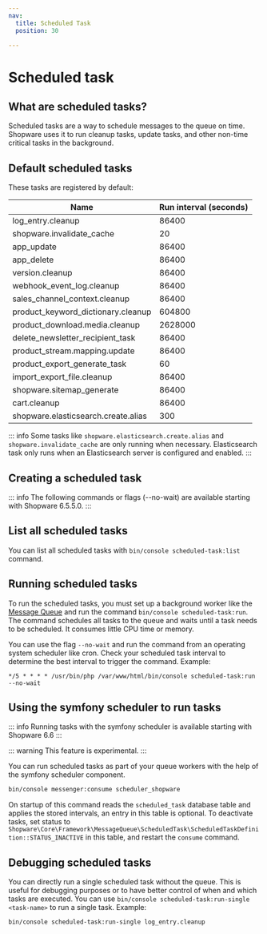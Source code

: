```yaml
---
nav:
  title: Scheduled Task
  position: 30

---
```


# Scheduled task

## What are scheduled tasks?

Scheduled tasks are a way to schedule messages to the queue on time.
Shopware uses it to run cleanup tasks, update tasks, and other non-time critical tasks in the background.

## Default scheduled tasks

These tasks are registered by default:

| Name                                | Run interval (seconds) |
|-------------------------------------|------------------------|
| log_entry.cleanup                   | 86400                  |
| shopware.invalidate_cache           | 20                     |
| app_update                          | 86400                  |
| app_delete                          | 86400                  |
| version.cleanup                     | 86400                  |
| webhook_event_log.cleanup           | 86400                  |
| sales_channel_context.cleanup       | 86400                  |
| product_keyword_dictionary.cleanup  | 604800                 |
| product_download.media.cleanup      | 2628000                |
| delete_newsletter_recipient_task    | 86400                  |
| product_stream.mapping.update       | 86400                  |
| product_export_generate_task        | 60                     |
| import_export_file.cleanup          | 86400                  |
| shopware.sitemap_generate           | 86400                  |
| cart.cleanup                        | 86400                  |
| shopware.elasticsearch.create.alias | 300                    |

::: info
Some tasks like `shopware.elasticsearch.create.alias` and `shopware.invalidate_cache` are only running when necessary. Elasticsearch task only runs when an Elasticsearch server is configured and enabled.
:::

## Creating a scheduled task

<PageRef page="../../plugins/plugins/plugin-fundamentals/add-scheduled-task" />

::: info
The following commands or flags (--no-wait) are available starting with Shopware 6.5.5.0.
:::

## List all scheduled tasks

You can list all scheduled tasks with `bin/console scheduled-task:list` command.

## Running scheduled tasks

To run the scheduled tasks, you must set up a background worker like the [Message Queue](message-queue.md) and run the command `bin/console scheduled-task:run`. The command schedules all tasks to the queue and waits until a task needs to be scheduled. It consumes little CPU time or memory.

You can use the flag `--no-wait` and run the command from an operating system scheduler like cron. Check your scheduled task interval to determine the best interval to trigger the command. Example:
```
*/5 * * * * /usr/bin/php /var/www/html/bin/console scheduled-task:run --no-wait
```

## Using the symfony scheduler to run tasks

::: info
Running tasks with the symfony scheduler is available starting with Shopware 6.6
:::

::: warning 
This feature is experimental.
:::

You can run scheduled tasks as part of your queue workers with the help of the symfony scheduler component.

``` bash
bin/console messenger:consume scheduler_shopware
```

On startup of this command reads the `scheduled_task` database table and applies the stored intervals, an entry in this table is optional.
To deactivate tasks, set status to `Shopware\Core\Framework\MessageQueue\ScheduledTask\ScheduledTaskDefinition::STATUS_INACTIVE` in this table, and restart the `consume` command.

## Debugging scheduled tasks

You can directly run a single scheduled task without the queue. This is useful for debugging purposes or to have better control of when and which tasks are executed. You can use `bin/console scheduled-task:run-single <task-name>` to run a single task. Example:
```
bin/console scheduled-task:run-single log_entry.cleanup
```
